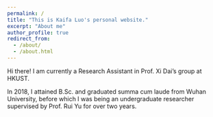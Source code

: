 ```yaml
---
permalink: /
title: "This is Kaifa Luo's personal website."
excerpt: "About me"
author_profile: true
redirect_from: 
  - /about/
  - /about.html
---
```


Hi there! I am currently a Research Assistant in Prof. Xi Dai’s group at HKUST.

In 2018, I attained B.Sc. and graduated summa cum laude from Wuhan University, before which I was being an undergraduate researcher supervised by Prof. Rui Yu for over two years.
